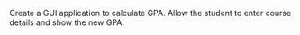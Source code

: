 Create a GUI application to calculate GPA. Allow the student to enter course details and show the new GPA.
